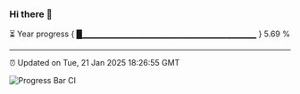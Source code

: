 ### Hi there 👋

⏳ Year progress { █▁▁▁▁▁▁▁▁▁▁▁▁▁▁▁▁▁▁▁▁▁▁▁▁▁▁▁▁▁ } 5.69 %

---

⏰ Updated on Tue, 21 Jan 2025 18:26:55 GMT

![Progress Bar CI](https://github.com/liununu/liununu/workflows/Progress%20Bar%20CI/badge.svg)

